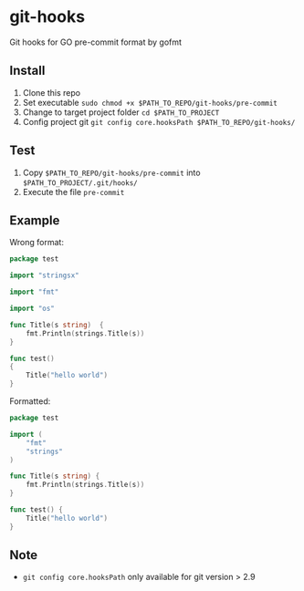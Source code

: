 # git-hooks

Git hooks for GO pre-commit format by gofmt

## Install

1. Clone this repo
2. Set executable `sudo chmod +x $PATH_TO_REPO/git-hooks/pre-commit`
3. Change to target project folder `cd $PATH_TO_PROJECT`
4. Config project git `git config core.hooksPath $PATH_TO_REPO/git-hooks/`

## Test

1. Copy `$PATH_TO_REPO/git-hooks/pre-commit` into `$PATH_TO_PROJECT/.git/hooks/`
2. Execute the file `pre-commit`

## Example

Wrong format:

```go
package test

import "stringsx"

import "fmt"

import "os"

func Title(s string)  {
    fmt.Println(strings.Title(s))
}

func test() 
{
    Title("hello world")
}
```

Formatted:

```go
package test

import (
	"fmt"
	"strings"
)

func Title(s string) {
	fmt.Println(strings.Title(s))
}

func test() {
	Title("hello world")
}
```

## Note

- `git config core.hooksPath` only available for git version > 2.9
